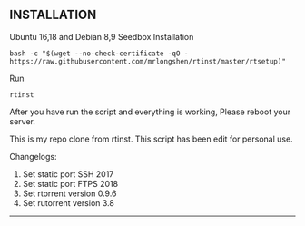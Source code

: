 ## INSTALLATION

Ubuntu 16,18 and Debian 8,9 Seedbox Installation

	bash -c "$(wget --no-check-certificate -qO - https://raw.githubusercontent.com/mrlongshen/rtinst/master/rtsetup)"

Run

	rtinst
	

After you have run the script and everything is working, Please reboot your server.
	
This is my repo clone from rtinst. This script has been edit for personal use. 

Changelogs:
1. Set static port SSH 2017
2. Set static port FTPS 2018
3. Set rtorrent version 0.9.6
4. Set rutorrent version 3.8
-------------------------------------------------------------------------
